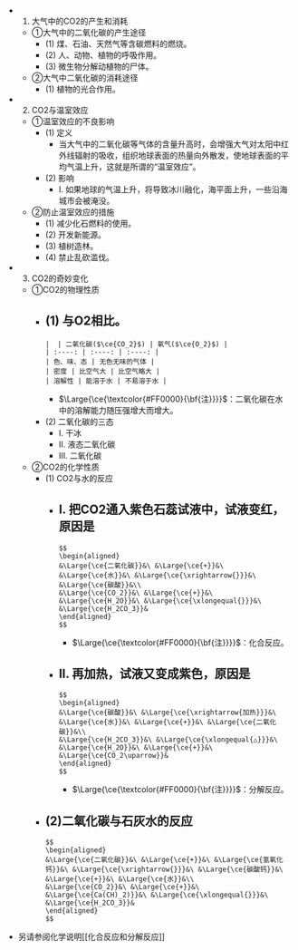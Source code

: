 -
  1. 大气中的CO2的产生和消耗
	- ①大气中的二氧化碳的产生途径
		- (1) 煤、石油、天然气等含碳燃料的燃烧。
		- (2) 人、动物、植物的呼吸作用。
		- (3) 微生物分解动植物的尸体。
	- ②大气中二氧化碳的消耗途径
		- (1) 植物的光合作用。
-
  2. CO2与温室效应
	- ①温室效应的不良影响
		- (1) 定义
			- 当大气中的二氧化碳等气体的含量升高时，会增强大气对太阳中红外线辐射的吸收，组织地球表面的热量向外散发，使地球表面的平均气温上升，这就是所谓的“温室效应”。
		- (2) 影响
			- I. 如果地球的气温上升，将导致冰川融化，海平面上升，一些沿海城市会被淹没。
	- ②防止温室效应的措施
		- (1) 减少化石燃料的使用。
		- (2) 开发新能源。
		- (3) 植树造林。
		- (4) 禁止乱砍滥伐。
-
  3. CO2的奇妙变化
	- ①CO2的物理性质
		- (1) 与O2相比。
			-
			  |  | 二氧化碳($\ce{CO_2}$) | 氧气($\ce{O_2}$) |
			  | :----: | :----: | :----: |
			  | 色、味、态 | 无色无味的气体 |
			  | 密度 | 比空气大 | 比空气略大 |
			  | 溶解性 | 能溶于水 | 不易溶于水 |
			- $\Large{\ce{\textcolor{#FF0000}{\bf{注}}}}$：二氧化碳在水中的溶解能力随压强增大而增大。
		- (2) 二氧化碳的三态
			- I. 干冰
			- II. 液态二氧化碳
			- III. 二氧化碳
	- ②CO2的化学性质
		- (1) CO2与水的反应
			- I. 把CO2通入紫色石蕊试液中，试液变红，原因是
				-
				  $$
				  \begin{aligned}
				  &\Large{\ce{二氧化碳}}&\ &\Large{\ce{+}}&\ &\Large{\ce{水}}&\ &\Large{\ce{\xrightarrow{}}}&\ &\Large{\ce{碳酸}}&\\
				  &\Large{\ce{CO_2}}&\ &\Large{\ce{+}}&\ &\Large{\ce{H_2O}}&\ &\Large{\ce{\xlongequal{}}}&\ &\Large{\ce{H_2CO_3}}&
				  \end{aligned}
				  $$
				- $\Large{\ce{\textcolor{#FF0000}{\bf{注}}}}$：化合反应。
			- II. 再加热，试液又变成紫色，原因是
				-
				  $$
				  \begin{aligned}
				  &\Large{\ce{碳酸}}&\ &\Large{\ce{\xrightarrow{加热}}}&\ &\Large{\ce{水}}&\ &\Large{\ce{+}}&\ &\Large{\ce{二氧化碳}}&\\
				  &\Large{\ce{H_2CO_3}}&\ &\Large{\ce{\xlongequal{△}}}&\ &\Large{\ce{H_2O}}&\ &\Large{\ce{+}}&\ &\Large{\ce{CO_2\uparrow}}&
				  \end{aligned}
				  $$
				- $\Large{\ce{\textcolor{#FF0000}{\bf{注}}}}$：分解反应。
		- (2)二氧化碳与石灰水的反应
			-
			  $$
			  \begin{aligned}
			  &\Large{\ce{二氧化碳}}&\ &\Large{\ce{+}}&\ &\Large{\ce{氢氧化钙}}&\ &\Large{\ce{\xrightarrow{}}}&\ &\Large{\ce{碳酸钙}}&\ &\Large{\ce{+}}&\ &\Large{\ce{水}}&\\
			  &\Large{\ce{CO_2}}&\ &\Large{\ce{+}}&\ &\Large{\ce{Ca(CH)_2)}}&\ &\Large{\ce{\xlongequal{}}}&\ &\Large{\ce{H_2CO_3}}&
			  \end{aligned}
			  $$
- 另请参阅化学说明[[化合反应和分解反应]]